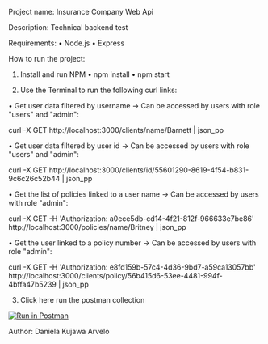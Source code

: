 
Project name:
Insurance Company Web Api

Description:
Technical backend test

Requirements: 
• Node.js 
• Express

How to run the project:

1. Install and run NPM
• npm install
• npm start 

2. Use the Terminal to run the following curl links:

• Get user data filtered by username -> Can be accessed by users with role "users" and "admin":

curl -X GET http://localhost:3000/clients/name/Barnett | json_pp

• Get	user data	filtered by	user id	-> Can be accessed by users with role	"users"	and	"admin":

curl -X GET http://localhost:3000/clients/id/55601290-8619-4f54-b831-9c6c26c52b44 | json_pp

• Get	the	list of	policies linked	to a user	name	->	Can	be accessed	by	users	with role	"admin":

curl -X GET  -H 'Authorization: a0ece5db-cd14-4f21-812f-966633e7be86'  http://localhost:3000/policies/name/Britney | json_pp

• Get	the	user linked	to a policy number	->	Can	be accessed	by users with	role "admin":

curl -X GET -H 'Authorization: e8fd159b-57c4-4d36-9bd7-a59ca13057bb' http://localhost:3000/clients/policy/56b415d6-53ee-4481-994f-4bffa47b5239 | json_pp

3. Click here run the postman collection

[![Run in Postman](https://run.pstmn.io/button.svg)](https://app.getpostman.com/run-collection/4cfcb433150a1178c04e)


Author:
Daniela Kujawa Arvelo